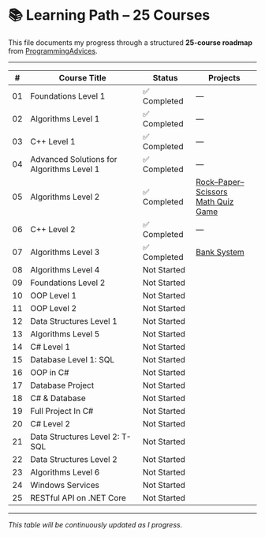 # 📚 Learning Path – 25 Courses

This file documents my progress through a structured **25-course roadmap** from [ProgrammingAdvices](https://programmingadvices.com/p/roadmap).

---

| #   | Course Title | Status | Projects |
|-----|--------------|--------|----------|
| 01  | Foundations Level 1 | ✅ Completed | — |
| 02  | Algorithms Level 1 | ✅ Completed | — |
| 03  | C++ Level 1 | ✅ Completed | — |
| 04  | Advanced Solutions for Algorithms Level 1 | ✅ Completed | — |
| 05  | Algorithms Level 2 | ✅ Completed | [Rock–Paper–Scissors](./course05-algorithms-level-2/projects/rock-paper-scissors)<br>[Math Quiz Game](./course05-algorithms-level-2/projects/math-quiz-game) |
| 06  | C++ Level 2 | ✅ Completed | — |
| 07  | Algorithms Level 3 | ✅ Completed | [Bank System](https://github.com/itsamal0/bank_system) |
| 08  | Algorithms Level 4 | Not Started |  |
| 09  | Foundations Level 2 | Not Started |  |
| 10  | OOP Level 1 | Not Started |  |
| 11  | OOP Level 2 | Not Started |  |
| 12  | Data Structures Level 1 | Not Started |  |
| 13  | Algorithms Level 5 | Not Started |  |
| 14  | C# Level 1 | Not Started |  |
| 15  | Database Level 1: SQL | Not Started |  |
| 16  | OOP in C# | Not Started |  |
| 17  | Database Project | Not Started |  |
| 18  | C# & Database | Not Started |  |
| 19  | Full Project In C# | Not Started |  |
| 20  | C# Level 2 | Not Started |  |
| 21  | Data Structures Level 2: T-SQL | Not Started |  |
| 22  | Data Structures Level 2 | Not Started |  |
| 23  | Algorithms Level 6 | Not Started |  |
| 24  | Windows Services | Not Started |  |
| 25  | RESTful API on .NET Core | Not Started |  |

---

_This table will be continuously updated as I progress._
